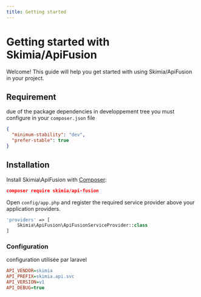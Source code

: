 ```yaml
---
title: Getting started
---
```


# Getting started with Skimia/ApiFusion

Welcome! This guide will help you get started with using Skimia/ApiFusion in your project.

## Requirement
due of the package dependencies in developpement tree you must configure in your `composer.json` file

```json
{
  "minimum-stability": "dev",
  "prefer-stable": true
}
```

## Installation

Install Skimia\\ApiFusion with [Composer]('http://getcomposer.org/doc/00-intro.md'):

```json
composer require skimia/api-fusion
```

Open `config/app.php` and register the required service provider above your application providers.
```php
'providers' => [
    Skimia\ApiFusion\ApiFusionServiceProvider::class
]
```
### Configuration

configuration utilisée par laravel

```ini
API_VENDOR=skimia
API_PREFIX=skimia.api.svc
API_VERSION=v1
API_DEBUG=true
```
